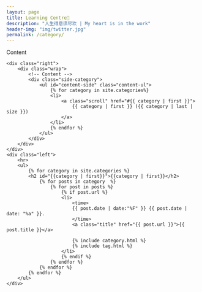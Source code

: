 ```yaml
---
layout: page
title: Learning Centre🍪
description: "人生得意须尽欢 | My heart is in the work"
header-img: "img/twitter.jpg"
permalink: /category/
---
```


<a>    Content</a>

<div class="page clearfix">

    <div class="right">
        <div class="wrap">
            <!-- Content -->
            <div class="side-category">
                <ul id="content-side" class="content-ul">
                    {% for category in site.categories%}
                    <li>
                        <a class="scroll" href="#{{ category | first }}">
                            {{ category | first }} ({{ category | last | size }})
                        </a>
                    </li>
                    {% endfor %}
                </ul>
            </div>
        </div>
    </div>
    <div class="left">
        <hr>
        <ul>
            {% for category in site.categories %}
            <h2 id="{{category | first}}">{{category | first}}</h2>
                {% for posts in category  %}
                    {% for post in posts %}
                        {% if post.url %}
                        <li>
                            <time>
                            {{ post.date | date:"%F" }} {{ post.date | date: "%a" }}.
                            </time>
                            <a class="title" href="{{ post.url }}">{{ post.title }}</a>
    
                            {% include category.html %}
                            {% include tag.html %}
                        </li>
                        {% endif %}
                    {% endfor %}
                {% endfor %}
            {% endfor %}
        </ul>
    </div>

</div>
<script src="{{ "/js/pageContent.js " | prepend: site.baseurl }}" charset="utf-8"></script>

